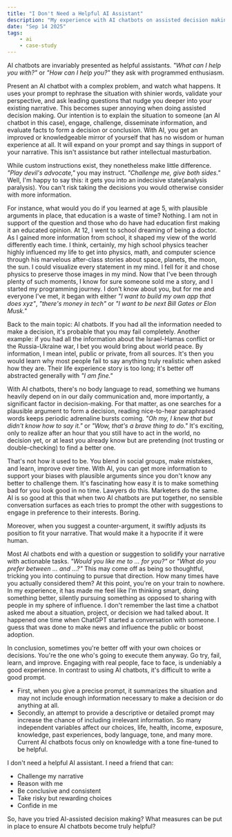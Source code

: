 ```yaml
---
title: "I Don't Need a Helpful AI Assistant"
description: "My experience with AI chatbots on assisted decision making."
date: "Sep 14 2025"
tags:
    - ai
    - case-study
---
```


AI chatbots are invariably presented as helpful assistants. _"What can I help you with?"_ or _"How can I help you?"_ they ask with programmed enthusiasm.

Present an AI chatbot with a complex problem, and watch what happens. It uses your prompt to rephrase the situation with shinier words, validate your perspective, and ask leading questions that nudge you deeper into your existing narrative. This becomes super annoying when doing assisted decision making. Our intention is to explain the situation to someone (an AI chatbot in this case), engage, challenge, disseminate information, and evaluate facts to form a decision or conclusion. With AI, you get an improved or knowledgeable mirror of yourself that has no wisdom or human experience at all. It will expand on your prompt and say things in support of your narrative. This isn't assistance but rather intellectual masturbation.

While custom instructions exist, they nonetheless make little difference. _"Play devil's advocate,"_ you may instruct. _"Challenge me, give both sides."_ Well, I'm happy to say this: it gets you into an indecisive state(analysis paralysis). You can't risk taking the decisions you would otherwise consider with more information.

For instance, what would you do if you learned at age 5, with plausible arguments in place, that education is a waste of time? Nothing. I am not in support of the question and those who do have had education first making it an educated opinion. At 12, I went to school dreaming of being a doctor. As I gained more information from school, it shaped my view of the world differently each time. I think, certainly, my high school physics teacher highly influenced my life to get into physics, math, and computer science through his marvelous after-class stories about space, planets, the moon, the sun. I could visualize every statement in my mind. I fell for it and chose physics to preserve those images in my mind. Now that I've been through plenty of such moments, I know for sure someone sold me a story, and I started my programming journey. I don't know about you, but for me and everyone I've met, it began with either _"I want to build my own app that does xyz"_, _"there's money in tech"_ or _"I want to be next Bill Gates or Elon Musk."_

Back to the main topic: AI chatbots. If you had all the information needed to make a decision, it's probable that you may fail completely. Another example: if you had all the information about the Israel-Hamas conflict or the Russia-Ukraine war, I bet you would bring about world peace. By information, I mean intel, public or private, from all sources. It's then you would learn why most people fail to say anything truly realistic when asked how they are. Their life experience story is too long; it's better off abstracted generally with _"I am fine."_

With AI chatbots, there's no body language to read, something we humans heavily depend on in our daily communication and, more importantly, a significant factor in decision-making. For that matter, as one searches for a plausible argument to form a decision, reading nice-to-hear paraphrased words keeps periodic adrenaline bursts coming. _"Oh my, I knew that but didn't know how to say it."_ or _"Wow, that's a brave thing to do."_ It's exciting, only to realize after an hour that you still have to act in the world, no decision yet, or at least you already know but are pretending (not trusting or double-checking) to find a better one.

That's not how it used to be. You blend in social groups, make mistakes, and learn, improve over time. With AI, you can get more information to support your biases with plausible arguments since you don't know any better to challenge them. It's fascinating how easy it is to make something bad for you look good in no time. Lawyers do this. Marketers do the same. AI is so good at this that when two AI chatbots are put together, no sensible conversation surfaces as each tries to prompt the other with suggestions to engage in preference to their interests. Boring.

Moreover, when you suggest a counter-argument, it swiftly adjusts its position to fit your narrative. That would make it a hypocrite if it were human.

Most AI chatbots end with a question or suggestion to solidify your narrative with actionable tasks. _"Would you like me to ... for you?"_ or _"What do you prefer between ... and ...?"_ This may come off as being so thoughtful, tricking you into continuing to pursue that direction. How many times have you actually considered them? At this point, you're on your train to nowhere. In my experience, it has made me feel like I'm thinking smart, doing something better, silently pursuing something as opposed to sharing with people in my sphere of influence. I don't remember the last time a chatbot asked me about a situation, project, or decision we had talked about. It happened one time when ChatGPT started a conversation with someone. I guess that was done to make news and influence the public or boost adoption.

In conclusion, sometimes you're better off with your own choices or decisions. You're the one who's going to execute them anyway. Go try, fail, learn, and improve. Engaging with real people, face to face, is undeniably a good experience. In contrast to using AI chatbots, it's difficult to write a good prompt.

- First, when you give a precise prompt, it summarizes the situation and may not include enough information necessary to make a decision or do anything at all.
- Secondly, an attempt to provide a descriptive or detailed prompt may increase the chance of including irrelevant information.
  So many independent variables affect our choices, life, health, income, exposure, knowledge, past experiences, body language, tone, and many more. Current AI chatbots focus only on knowledge with a tone fine-tuned to be helpful.

I don't need a helpful AI assistant. I need a friend that can:

- Challenge my narrative
- Reason with me
- Be conclusive and consistent
- Take risky but rewarding choices
- Confide in me

So, have you tried AI-assisted decision making? What measures can be put in place to ensure AI chatbots become truly helpful?
